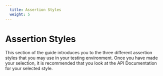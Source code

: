 ```yaml
---
  title: Assertion Styles
  weight: 5
---
```


# Assertion Styles

This section of the guide introduces you to the three different assertion styles that you may use
in your testing environment. Once you have made your selection, it is recommended that you look
at the API Documentation for your selected style.
